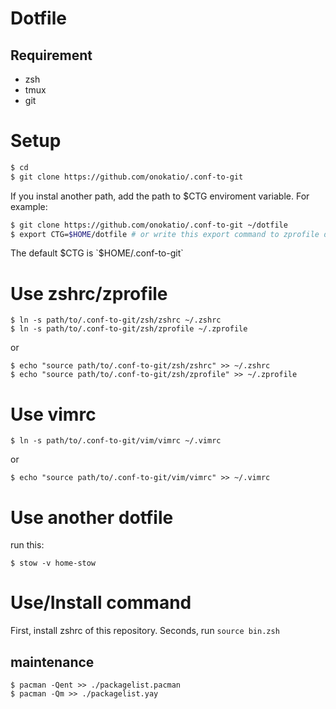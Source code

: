 # Dotfile

## Requirement

- zsh
- tmux
- git

# Setup

```zsh
$ cd
$ git clone https://github.com/onokatio/.conf-to-git
```

If you instal another path, add the path to $CTG enviroment variable.
For example:

```zsh
$ git clone https://github.com/onokatio/.conf-to-git ~/dotfile
$ export CTG=$HOME/dotfile # or write this export command to zprofile directory.
```

The default $CTG is `$HOME/.conf-to-git`

# Use zshrc/zprofile

```
$ ln -s path/to/.conf-to-git/zsh/zshrc ~/.zshrc
$ ln -s path/to/.conf-to-git/zsh/zprofile ~/.zprofile
```

or

```
$ echo "source path/to/.conf-to-git/zsh/zshrc" >> ~/.zshrc
$ echo "source path/to/.conf-to-git/zsh/zprofile" >> ~/.zprofile
```

# Use vimrc

```
$ ln -s path/to/.conf-to-git/vim/vimrc ~/.vimrc
```

or 

```
$ echo "source path/to/.conf-to-git/vim/vimrc" >> ~/.vimrc
```

# Use another dotfile

run this:

```
$ stow -v home-stow
```

# Use/Install command

First, install zshrc of this repository.
Seconds, run `source bin.zsh`


## maintenance

```
$ pacman -Qent >> ./packagelist.pacman
$ pacman -Qm >> ./packagelist.yay
```
